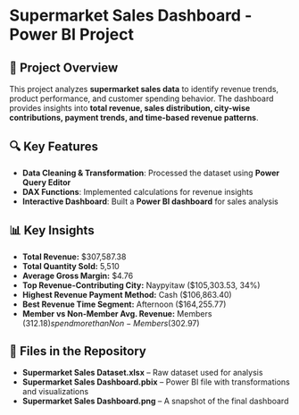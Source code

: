 # Supermarket Sales Dashboard - Power BI Project  

## 📌 Project Overview  
This project analyzes **supermarket sales data** to identify revenue trends, product performance, and customer spending behavior. The dashboard provides insights into **total revenue, sales distribution, city-wise contributions, payment trends, and time-based revenue patterns**.  

## 🔍 Key Features  
- **Data Cleaning & Transformation**: Processed the dataset using **Power Query Editor**  
- **DAX Functions**: Implemented calculations for revenue insights  
- **Interactive Dashboard**: Built a **Power BI dashboard** for sales analysis  

## 📊 Key Insights  
- **Total Revenue:** $307,587.38  
- **Total Quantity Sold:** 5,510  
- **Average Gross Margin:** $4.76  
- **Top Revenue-Contributing City:** Naypyitaw ($105,303.53, 34%)  
- **Highest Revenue Payment Method:** Cash ($106,863.40)  
- **Best Revenue Time Segment:** Afternoon ($164,255.77)  
- **Member vs Non-Member Avg. Revenue:** Members ($312.18) spend more than Non-Members ($302.97)  

## 📂 Files in the Repository  
- **Supermarket Sales Dataset.xlsx** – Raw dataset used for analysis  
- **Supermarket Sales Dashboard.pbix** – Power BI file with transformations and visualizations  
- **Supermarket Sales Dashboard.png** – A snapshot of the final dashboard  


